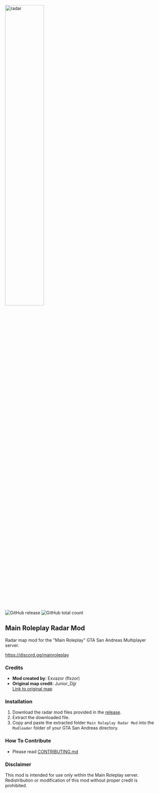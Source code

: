 
<img src="https://github.com/user-attachments/assets/4e800629-d0f4-4bda-8f6d-6c0f7cf0b5c4" alt="radar" width="50%" height="50%">



![GitHub release](https://img.shields.io/github/v/release/flxzor/mainroleplay-radar?color=blue)
![GitHub total count](https://img.shields.io/github/downloads/flxzor/mainroleplay-radar/latest/total.svg?color=blue)
## Main Roleplay Radar Mod
Radar map mod for the "Main Roleplay" GTA San Andreas Multiplayer server.

https://discord.gg/mainroleplay


### Credits
- **Mod created by**: Exvazor (flxzor)  
- **Original map credit**: Junior_Djjr  
  [Link to original map](https://www.mixmods.com.br/2022/07/proper-radar/)

### Installation
1. Download the radar mod files provided in the [release](https://github.com/flxzor/mainroleplay-radar/releases).  
2. Extract the downloaded file.  
3. Copy and paste the extracted folder `Main Roleplay Radar Mod` into the `Modloader` folder of your GTA San Andreas directory.

### How To Contribute
- Please read [CONTRIBUTING.md](https://github.com/flxzor/mainroleplay-radar/blob/main/CONTRIBUTING.md)

### Disclaimer
This mod is intended for use only within the Main Roleplay server. Redistribution or modification of this mod without proper credit is prohibited.
